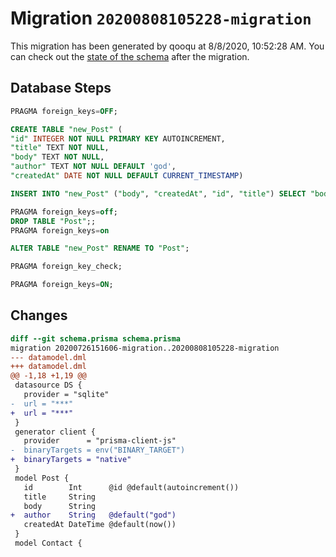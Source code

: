 # Migration `20200808105228-migration`

This migration has been generated by qooqu at 8/8/2020, 10:52:28 AM.
You can check out the [state of the schema](./schema.prisma) after the migration.

## Database Steps

```sql
PRAGMA foreign_keys=OFF;

CREATE TABLE "new_Post" (
"id" INTEGER NOT NULL PRIMARY KEY AUTOINCREMENT,
"title" TEXT NOT NULL,
"body" TEXT NOT NULL,
"author" TEXT NOT NULL DEFAULT 'god',
"createdAt" DATE NOT NULL DEFAULT CURRENT_TIMESTAMP)

INSERT INTO "new_Post" ("body", "createdAt", "id", "title") SELECT "body", "createdAt", "id", "title" FROM "Post"

PRAGMA foreign_keys=off;
DROP TABLE "Post";;
PRAGMA foreign_keys=on

ALTER TABLE "new_Post" RENAME TO "Post";

PRAGMA foreign_key_check;

PRAGMA foreign_keys=ON;
```

## Changes

```diff
diff --git schema.prisma schema.prisma
migration 20200726151606-migration..20200808105228-migration
--- datamodel.dml
+++ datamodel.dml
@@ -1,18 +1,19 @@
 datasource DS {
   provider = "sqlite"
-  url = "***"
+  url = "***"
 }
 generator client {
   provider      = "prisma-client-js"
-  binaryTargets = env("BINARY_TARGET")
+  binaryTargets = "native"
 }
 model Post {
   id        Int      @id @default(autoincrement())
   title     String
   body      String
+  author    String   @default("god")
   createdAt DateTime @default(now())
 }
 model Contact {
```


